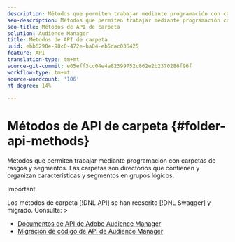 ```yaml
---
description: Métodos que permiten trabajar mediante programación con carpetas de rasgos y segmentos. Las carpetas son directorios que contienen y organizan características y segmentos en grupos lógicos.
seo-description: Métodos que permiten trabajar mediante programación con carpetas de rasgos y segmentos. Las carpetas son directorios que contienen y organizan características y segmentos en grupos lógicos.
seo-title: Métodos de API de carpeta
solution: Audience Manager
title: Métodos de API de carpeta
uuid: ebb6290e-98c0-472e-ba04-eb5dac036425
feature: API
translation-type: tm+mt
source-git-commit: e05eff3cc04e4a82399752c862e2b2370286f96f
workflow-type: tm+mt
source-wordcount: '106'
ht-degree: 14%

---
```



# Métodos de API de carpeta {#folder-api-methods}

Métodos que permiten trabajar mediante programación con carpetas de rasgos y segmentos. Las carpetas son directorios que contienen y organizan características y segmentos en grupos lógicos.

<!-- api-folders.xml -->

>[!IMPORTANT]
>
>Los métodos de carpeta [!DNL API] se han reescrito [!DNL Swagger] y migrado. Consulte:  >
>* [Documentos de API de Adobe Audience Manager](https://bank.demdex.com/portal/swagger/index.html)
>* [Migración de código de API de Audience Manager](../../api/api-swagger-migration.md)
